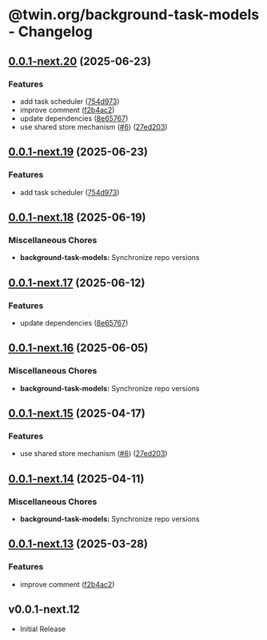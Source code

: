 # @twin.org/background-task-models - Changelog

## [0.0.1-next.20](https://github.com/twinfoundation/background-task/compare/background-task-models-v0.0.1-next.19...background-task-models-v0.0.1-next.20) (2025-06-23)


### Features

* add task scheduler ([754d973](https://github.com/twinfoundation/background-task/commit/754d973e7c8483e5e54e887c157661867d5a0375))
* improve comment ([f2b4ac2](https://github.com/twinfoundation/background-task/commit/f2b4ac22fb8f735d2bf4ce28583cf7c54acdf272))
* update dependencies ([8e65767](https://github.com/twinfoundation/background-task/commit/8e657679f5e4305dbcb15ac7bcb3ab8a4613a60b))
* use shared store mechanism ([#6](https://github.com/twinfoundation/background-task/issues/6)) ([27ed203](https://github.com/twinfoundation/background-task/commit/27ed20367d5ace7257bfa7a82b59ad70e5b5d209))

## [0.0.1-next.19](https://github.com/twinfoundation/background-task/compare/background-task-models-v0.0.1-next.18...background-task-models-v0.0.1-next.19) (2025-06-23)


### Features

* add task scheduler ([754d973](https://github.com/twinfoundation/background-task/commit/754d973e7c8483e5e54e887c157661867d5a0375))

## [0.0.1-next.18](https://github.com/twinfoundation/background-task/compare/background-task-models-v0.0.1-next.17...background-task-models-v0.0.1-next.18) (2025-06-19)


### Miscellaneous Chores

* **background-task-models:** Synchronize repo versions

## [0.0.1-next.17](https://github.com/twinfoundation/background-task/compare/background-task-models-v0.0.1-next.16...background-task-models-v0.0.1-next.17) (2025-06-12)


### Features

* update dependencies ([8e65767](https://github.com/twinfoundation/background-task/commit/8e657679f5e4305dbcb15ac7bcb3ab8a4613a60b))

## [0.0.1-next.16](https://github.com/twinfoundation/background-task/compare/background-task-models-v0.0.1-next.15...background-task-models-v0.0.1-next.16) (2025-06-05)


### Miscellaneous Chores

* **background-task-models:** Synchronize repo versions

## [0.0.1-next.15](https://github.com/twinfoundation/background-task/compare/background-task-models-v0.0.1-next.14...background-task-models-v0.0.1-next.15) (2025-04-17)


### Features

* use shared store mechanism ([#6](https://github.com/twinfoundation/background-task/issues/6)) ([27ed203](https://github.com/twinfoundation/background-task/commit/27ed20367d5ace7257bfa7a82b59ad70e5b5d209))

## [0.0.1-next.14](https://github.com/twinfoundation/background-task/compare/background-task-models-v0.0.1-next.13...background-task-models-v0.0.1-next.14) (2025-04-11)


### Miscellaneous Chores

* **background-task-models:** Synchronize repo versions

## [0.0.1-next.13](https://github.com/twinfoundation/background-task/compare/background-task-models-v0.0.1-next.12...background-task-models-v0.0.1-next.13) (2025-03-28)


### Features

* improve comment ([f2b4ac2](https://github.com/twinfoundation/background-task/commit/f2b4ac22fb8f735d2bf4ce28583cf7c54acdf272))

## v0.0.1-next.12

- Initial Release
